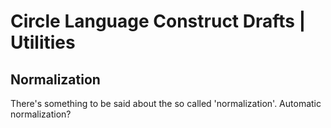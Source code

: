 ﻿Circle Language Construct Drafts | Utilities
============================================

Normalization
-------------

There's something to be said about the so called 'normalization'. Automatic normalization?

